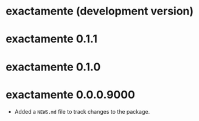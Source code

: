 # exactamente (development version)

# exactamente 0.1.1

# exactamente 0.1.0

# exactamente 0.0.0.9000

* Added a `NEWS.md` file to track changes to the package.
